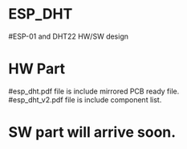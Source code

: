 # ESP_DHT
#ESP-01 and DHT22 HW/SW design  
# HW Part
#esp_dht.pdf file is include mirrored PCB ready file.  
#esp_dht_v2.pdf file is include component list.   
# SW part will arrive soon.
